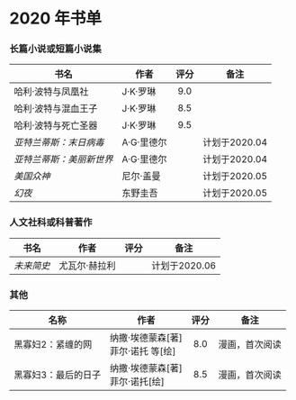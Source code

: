 # 2020 年书单

### 长篇小说或短篇小说集
| 书名 | 作者 | 评分 | 备注 |
| --- | --- | :---: | --- |
| 哈利·波特与凤凰社 | J·K·罗琳 | 9.0 | |
| 哈利·波特与混血王子 | J·K·罗琳 | 8.5 | |
| 哈利·波特与死亡圣器 | J·K·罗琳 | 9.5 | |
| _亚特兰蒂斯：末日病毒_ | A·G·里德尔 | | 计划于2020.04 |
| _亚特兰蒂斯：美丽新世界_ | A·G·里德尔 | | 计划于2020.04 |
| _美国众神_ | 尼尔·盖曼 | | 计划于2020.05 |
| _幻夜_ | 东野圭吾 | | 计划于2020.05 |


### 人文社科或科普著作
| 书名 | 作者 | 评分 | 备注 |
| --- | --- | :---: | --- |
| _未来简史_ | 尤瓦尔·赫拉利 | | 计划于2020.06 |


### 其他
| 名称 | 作者 | 评分 | 备注 |
| --- | --- | :---: | --- |
| 黑寡妇2：紧缠的网 | 纳撒·埃德蒙森[著] <br> 菲尔·诺托 等[绘] | 8.0 | 漫画，首次阅读 |
| 黑寡妇3：最后的日子 | 纳撒·埃德蒙森[著] <br> 菲尔·诺托[绘] | 8.5 | 漫画，首次阅读 |
